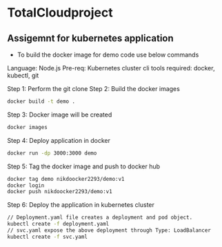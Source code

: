 # TotalCloudproject

## Assigemnt for kubernetes application
- To build the docker image for demo code use below commands

Language: Node.js
Pre-req: Kubernetes cluster
cli tools required: docker, kubectl, git

Step 1: Perform the git clone
Step 2: Build the docker images
```zsh
docker build -t demo .
```
Step 3: Docker image will be created
```zsh
docker images
```

Step 4: Deploy application in docker
```zsh
docker run -dp 3000:3000 demo
```

Step 5: Tag the docker image and push to docker hub
```zsh
docker tag demo nikdoocker2293/demo:v1
docker login
docker push nikdoocker2293/demo:v1
```

Step 6: Deploy the application in kubernetes cluster
```zsh
// Deployment.yaml file creates a deployment and pod object.
kubectl create -f deployment.yaml
// svc.yaml expose the above deployment through Type: LoadBalancer
kubectl create -f svc.yaml



